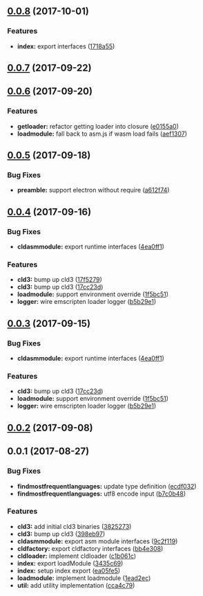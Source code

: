 <a name="0.0.8"></a>
## [0.0.8](https://github.com/kwonoj/cld3-asm/compare/v0.0.7...v0.0.8) (2017-10-01)


### Features

* **index:** export interfaces ([1718a55](https://github.com/kwonoj/cld3-asm/commit/1718a55))



<a name="0.0.7"></a>
## [0.0.7](https://github.com/kwonoj/cld3-asm/compare/v0.0.6...v0.0.7) (2017-09-22)



<a name="0.0.6"></a>
## [0.0.6](https://github.com/kwonoj/cld3-asm/compare/v0.0.5...v0.0.6) (2017-09-20)


### Features

* **getloader:** refactor getting loader into closure ([e0155a0](https://github.com/kwonoj/cld3-asm/commit/e0155a0))
* **loadmodule:** fall back to asm.js if wasm load fails ([aef1307](https://github.com/kwonoj/cld3-asm/commit/aef1307))



<a name="0.0.5"></a>
## [0.0.5](https://github.com/kwonoj/cld3-asm/compare/v0.0.4...v0.0.5) (2017-09-18)


### Bug Fixes

* **preamble:** support electron without require ([a612f74](https://github.com/kwonoj/cld3-asm/commit/a612f74))



<a name="0.0.4"></a>
## [0.0.4](https://github.com/kwonoj/cld3-asm/compare/v0.0.2...v0.0.4) (2017-09-16)


### Bug Fixes

* **cldasmmodule:** export runtime interfaces ([4ea0ff1](https://github.com/kwonoj/cld3-asm/commit/4ea0ff1))


### Features

* **cld3:** bump up cld3 ([17f5279](https://github.com/kwonoj/cld3-asm/commit/17f5279))
* **cld3:** bump up cld3 ([17cc23d](https://github.com/kwonoj/cld3-asm/commit/17cc23d))
* **loadmodule:** support environment override ([1f5bc51](https://github.com/kwonoj/cld3-asm/commit/1f5bc51))
* **logger:** wire emscripten loader logger ([b5b29e1](https://github.com/kwonoj/cld3-asm/commit/b5b29e1))



<a name="0.0.3"></a>
## [0.0.3](https://github.com/kwonoj/cld3-asm/compare/v0.0.2...v0.0.3) (2017-09-15)


### Bug Fixes

* **cldasmmodule:** export runtime interfaces ([4ea0ff1](https://github.com/kwonoj/cld3-asm/commit/4ea0ff1))


### Features

* **cld3:** bump up cld3 ([17cc23d](https://github.com/kwonoj/cld3-asm/commit/17cc23d))
* **loadmodule:** support environment override ([1f5bc51](https://github.com/kwonoj/cld3-asm/commit/1f5bc51))
* **logger:** wire emscripten loader logger ([b5b29e1](https://github.com/kwonoj/cld3-asm/commit/b5b29e1))



<a name="0.0.2"></a>
## [0.0.2](https://github.com/kwonoj/cld3-asm/compare/v0.0.1...v0.0.2) (2017-09-08)



<a name="0.0.1"></a>
## 0.0.1 (2017-08-27)


### Bug Fixes

* **findmostfrequentlanguages:** update type definition ([ecdf032](https://github.com/kwonoj/cld3-asm/commit/ecdf032))
* **findmostfrequentlanguages:** utf8 encode input ([b7c0b48](https://github.com/kwonoj/cld3-asm/commit/b7c0b48))


### Features

* **cld3:** add initial cld3 binaries ([3825273](https://github.com/kwonoj/cld3-asm/commit/3825273))
* **cld3:** bump up cld3 ([398eb97](https://github.com/kwonoj/cld3-asm/commit/398eb97))
* **cldasmmodule:** export asm module interfaces ([9c2f119](https://github.com/kwonoj/cld3-asm/commit/9c2f119))
* **cldfactory:** export cldfactory interfaces ([bb4e308](https://github.com/kwonoj/cld3-asm/commit/bb4e308))
* **cldloader:** implement cldloader ([c1b061c](https://github.com/kwonoj/cld3-asm/commit/c1b061c))
* **index:** export loadModule ([3435c69](https://github.com/kwonoj/cld3-asm/commit/3435c69))
* **index:** setup index export ([ea05fe5](https://github.com/kwonoj/cld3-asm/commit/ea05fe5))
* **loadmodule:** implement loadmodule ([1ead2ec](https://github.com/kwonoj/cld3-asm/commit/1ead2ec))
* **util:** add utility implementation ([cca4c79](https://github.com/kwonoj/cld3-asm/commit/cca4c79))



